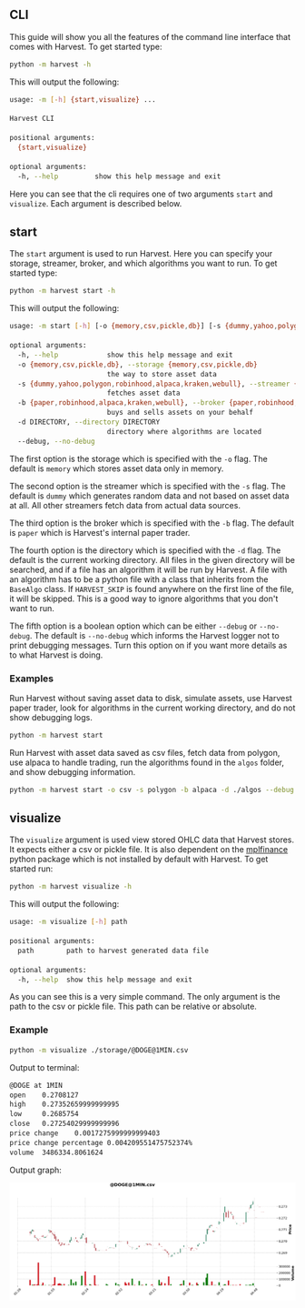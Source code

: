 
## CLI
This guide will show you all the features of the command line interface that comes with Harvest. To get started type:

```bash
python -m harvest -h
```

This will output the following:

```bash
usage: -m [-h] {start,visualize} ...

Harvest CLI

positional arguments:
  {start,visualize}

optional arguments:
  -h, --help         show this help message and exit
```

Here you can see that the cli requires one of two arguments `start` and `visualize`. Each argument is described below.

## start

The `start` argument is used to run Harvest. Here you can specify your storage, streamer, broker, and which algorithms you want to run. To get started type:

```bash
python -m harvest start -h
```

This will output the following:

```bash
usage: -m start [-h] [-o {memory,csv,pickle,db}] [-s {dummy,yahoo,polygon,robinhood,alpaca,kraken,webull}] [-b {paper,robinhood,alpaca,kraken,webull}] [-d DIRECTORY] [--debug | --no-debug]

optional arguments:
  -h, --help            show this help message and exit
  -o {memory,csv,pickle,db}, --storage {memory,csv,pickle,db}
                        the way to store asset data
  -s {dummy,yahoo,polygon,robinhood,alpaca,kraken,webull}, --streamer {dummy,yahoo,polygon,robinhood,alpaca,kraken,webull}
                        fetches asset data
  -b {paper,robinhood,alpaca,kraken,webull}, --broker {paper,robinhood,alpaca,kraken,webull}
                        buys and sells assets on your behalf
  -d DIRECTORY, --directory DIRECTORY
                        directory where algorithms are located
  --debug, --no-debug
```

The first option is the storage which is specified with the `-o` flag. The default is `memory` which stores asset data only in memory.

The second option is the streamer which is specified with the `-s` flag. The default is `dummy` which generates random data and not based on asset data at all. All other streamers fetch data from actual data sources.

The third option is the broker which is specified with the `-b` flag. The default is `paper` which is Harvest's internal paper trader. 

The fourth option is the directory which is specified with the `-d` flag. The default is the current working directory. All files in the given directory will be searched, and if a file has an algorithm it will be run by Harvest. A file with an algorithm has to be a python file with a class that inherits from the `BaseAlgo` class. If `HARVEST_SKIP` is found anywhere on the first line of the file, it will be skipped. This is a good way to ignore algorithms that you don't want to run.

The fifth option is a boolean option which can be either `--debug` or `--no-debug`. The default is `--no-debug` which informs the Harvest logger not to print debugging messages. Turn this option on if you want more details as to what Harvest is doing.

### Examples

Run Harvest without saving asset data to disk, simulate assets, use Harvest paper trader, look for algorithms in the current working directory, and do not show debugging logs.

```bash
python -m harvest start 
```

Run Harvest with asset data saved as csv files, fetch data from polygon, use alpaca to handle trading, run the algorithms found in the `algos` folder, and show debugging information.

```bash
python -m harvest start -o csv -s polygon -b alpaca -d ./algos --debug
```

## visualize

The `visualize` argument is used view stored OHLC data that Harvest stores. It expects either a csv or pickle file. It is also dependent on the [mplfinance](https://pypi.org/project/mplfinance/) python package which is not installed by default with Harvest. To get started run:

```bash
python -m harvest visualize -h
```

This will output the following:

```bash
usage: -m visualize [-h] path

positional arguments:
  path        path to harvest generated data file

optional arguments:
  -h, --help  show this help message and exit
```

As you can see this is a very simple command. The only argument is the path to the csv or pickle file. This path can be relative or absolute.

### Example

```bash
python -m visualize ./storage/@DOGE@1MIN.csv
```

Output to terminal:

```bash
@DOGE at 1MIN
open    0.2708127
high    0.27352659999999995
low     0.2685754
close   0.27254029999999996
price change    0.0017275999999999403
price change percentage 0.004209551475752374%
volume  3486334.8061624
```

Output graph:

![OHLC for DOGE at 1 minute interval](img/@DOGE@1MIN.png)
